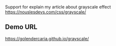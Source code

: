 Support for explain my article about grayscale effect https://nouslesdevs.com/css/grayscale/

## Demo URL
https://golendercaria.github.io/grayscale/
